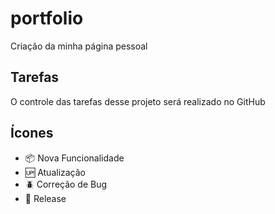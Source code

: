 # portfolio

Criação da minha página pessoal

## Tarefas

O controle das tarefas desse projeto será realizado no GitHub

## Ícones

- :package: Nova Funcionalidade
- :up: Atualização
- :beetle: Correção de Bug
- :checkered_flag: Release